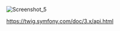 
![Screenshot_5](https://user-images.githubusercontent.com/71076236/139026909-2e062443-c151-4647-91df-410c9f74c8ce.png)


https://twig.symfony.com/doc/3.x/api.html
